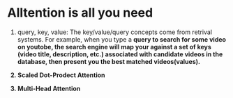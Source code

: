 # Alltention is all you need

1. query, key, value: The key/value/query concepts come from retrival systems. For example, when you type a <b>query<b> to search for some video on youtobe, the search engine will map your <query> against a set of <b>keys<b> (video title, description, etc.) associated with candidate videos in the database, then present you the best matched videos(<b>values<b>).

2. Scaled Dot-Prodect Attention

3. Multi-Head Attention

